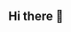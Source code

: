## Hi there 👋

<!--
**Ajithkumar003-dev/Ajithkumar003-dev** is a ✨ _special_ ✨ repository because its `README.md` (this file) appears on your GitHub profile.

Here are some ideas to get you started:

- 🔭 I’m currently working on Bank of America 
- 🌱 I’m currently learning Solidity
- 👯 I’m looking to collaborate on with Web3 Developers
- 🤔 I’m looking for help with Advanced concepts of Web3 development
- 💬 Ask me about ...
- 📫 How to reach me: ...
- 😄 Pronouns: ...
- ⚡ Fun fact: ...
-->
